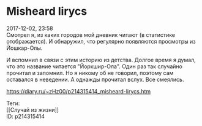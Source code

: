 Misheard lirycs
================

   
 2017-12-02, 23:58   
  Смотрел я, из каких городов мой дневник читают (в статистике отображается). И обнаружил, что регулярно появляются просмотры из Йошкар-Олы.   
   
 И вспомнил в связи с этим историю из детства. Долгое время я думал, что это название читается "Йоркшир-Ола". Один раз так случайно прочитал и запомнил. Но я никому об не говорил, поэтому сам оставался в неведении. А однажды прочитал вслух. Все смеялись.   
    
 <https://diary.ru/~zHz00/p214315414_misheard-lirycs.htm>   
   
 Теги:   
 [[Случай из жизни]]   
 ID: p214315414